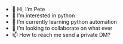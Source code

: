 - 👋 Hi, I’m Pete
- 👀 I’m interested in python
- 🌱 I’m currently learning python automation
- 💞️ I’m looking to collaborate on what ever
- 📫 How to reach me send a private DM?

